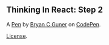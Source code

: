 ## Thinking In React: Step 2

A [Pen](https://codepen.io/bgoonz/pen/GRMENZb) by [Bryan C Guner](https://codepen.io/bgoonz) on [CodePen](https://codepen.io).

[License](https://codepen.io/bgoonz/pen/GRMENZb/license).
